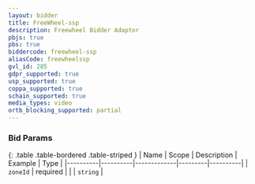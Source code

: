 ```yaml
---
layout: bidder
title: FreeWheel-ssp
description: Freewheel Bidder Adaptor
pbjs: true
pbs: true
biddercode: freewheel-ssp
aliasCode: freewheelssp
gvl_id: 285
gdpr_supported: true
usp_supported: true
coppa_supported: true
schain_supported: true
media_types: video
ortb_blocking_supported: partial
---
```


### Bid Params

{: .table .table-bordered .table-striped }
| Name     | Scope    | Description | Example | Type     |
|----------|----------|-------------|---------|----------|
| `zoneId` | required |             |         | `string` |
